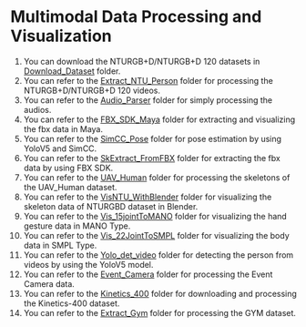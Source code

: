 # Multimodal Data Processing and Visualization
1. You can download the NTURGB+D/NTURGB+D 120 datasets in [Download_Dataset](https://github.com/liujf69/Data-Processing/tree/master/Download_Dataset) folder.
2. You can refer to the [Extract_NTU_Person](https://github.com/liujf69/Data-Processing/tree/master/Extract_NTU_Person) folder for processing the NTURGB+D/NTURGB+D 120 videos.
3. You can refer to the [Audio_Parser](https://github.com/liujf69/Data-Processing/tree/master/Audio_Parser) folder for simply processing the audios.
4. You can refer to the [FBX_SDK_Maya](https://github.com/liujf69/Data-Processing/tree/master/FBX_SDK_Maya) folder for extracting and visualizing the fbx data in Maya.
5. You can refer to the [SimCC_Pose](https://github.com/liujf69/Data-Processing/tree/master/SimCC_Pose) folder for pose estimation by using YoloV5 and SimCC.
6. You can refer to the [SkExtract_FromFBX](https://github.com/liujf69/Data-Processing/tree/master/SkExtract_FromFBX) folder for extracting the fbx data by using FBX SDK.
7. You can refer to the [UAV_Human](https://github.com/liujf69/Data-Processing/tree/master/UAV_Human) folder for processing the skeletons of the UAV_Human dataset.
8. You can refer to the [VisNTU_WithBlender](https://github.com/liujf69/Data-Processing/tree/master/VisNTU_WithBlender) folder for visualizing the skeleton data of NTURGBD dataset in Blender.
9. You can refer to the [Vis_15jointToMANO](https://github.com/liujf69/Data-Processing/tree/master/Vis_15jointToMANO) folder for visualizing the hand gesture data in MANO Type.
10. You can refer to the [Vis_22JointToSMPL](https://github.com/liujf69/Data-Processing/tree/master/Vis_22JointToSMPL) folder for visualizing the body data in SMPL Type.
11. You can refer to the [Yolo_det_video](https://github.com/liujf69/Data-Processing/tree/master/Yolo_det_video) folder for detecting the person from videos by using the YoloV5 model.
12. You can refer to the [Event_Camera](https://github.com/liujf69/Data-Processing/tree/master/Event_Camera) folder for processing the Event Camera data.
13. You can refer to the [Kinetics_400](https://github.com/liujf69/Data-Processing/tree/master/Kinetics_400) folder for downloading and processing the Kinetics-400 dataset.
14. You can refer to the [Extract_Gym](https://github.com/liujf69/Data-Processing/tree/master/Extract_Gym) folder for processing the GYM dataset.
